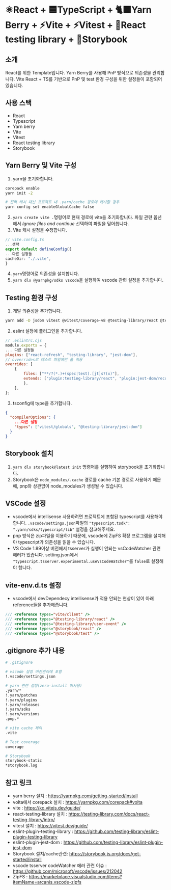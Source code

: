 # ⚛️React + 🟦TypeScript + 🐈‍⬛Yarn Berry + ⚡️Vite + ⚡️Vitest + 🐙React testing library + 📕Storybook

## 소개

React를 위한 Template입니다.
Yarn Berry를 사용해 PnP 방식으로 의존성을 관리합니다. Vite React + TS를 기반으로 PnP 및 test 환경 구성을 위한 설정들이 포함되어 있습니다.

## 사용 스택

- React
- Typescript
- Yarn berry
- Vite
- Vitest
- React testing library
- Storybook

## Yarn Berry 및 Vite 구성

1. yarn을 초기화합니다.

```bash
corepack enable
yarn init -2

# 전역 캐시 대신 프로젝트 내 .yarn/cache 경로에 캐시할 경우
yarn config set enableGlobalCache false
```

2. `yarn create vite .`명령어로 현재 경로에 vite을 초기화합니다. 파일 관련 옵션에서 _Ignore files and continue_ 선택하여 파일을 덮어씁니다.
3. Vite 캐시 설정을 수정합니다.

```typescript
// vite.config.ts
...생략
export default defineConfig({
...다른 설정들
cacheDir: "./.vite",
}
```

4. `yarn`명령어로 의존성을 설치합니다.
5. `yarn dlx @yarnpkg/sdks vscode`을 실행하여 vscode 관련 설정을 추가합니다.

## Testing 환경 구성

1. 개발 의존성을 추가합니다.

```bash
yarn add -D jsdom vitest @vitest/coverage-v8 @testing-library/react @testing-library/jest-dom @testing-library/user-event eslint-plugin-jest-dom eslint-plugin-testing-library @testing-library/dom": "^10.1.0
```

2. eslint 설정에 플러그인을 추가합니다.

```javascript
// .eslintrc.cjs
module.exports = {
... 다른 설정들
plugins: ["react-refresh", "testing-library", "jest-dom"],
// ovverrides로 테스트 파일에만 룰 적용
overrides: [
	{
		files: ["**/?(*.)+(spec|test).[jt]s?(x)"],
		extends: ["plugin:testing-library/react", "plugin:jest-dom/recommended"],
		},
	],
};
```

3. tsconfig에 type을 추가합니다.

```json
{
  "compilerOptions": {
    ...다른 설정
    "types": ["vitest/globals", "@testing-library/jest-dom"]
  }
}

```

## Storybook 설치

1. `yarn dlx storybook@latest init` 명령어를 실행하여 storybook을 초기화합니다.
2. Storybook은 `node_modules/.cache` 경로를 cache 기본 경로로 사용하기 때문에, pnp와 상관없이 node_modules가 생성될 수 있습니다.

## VSCode 설정

- vscode에서 intellisense 사용하려면 프로젝트에 포함된 typescript를 사용해야합니다. `.vscode/settings.json`파일의 `"typescript.tsdk": ".yarn/sdks/typescript/lib"` 설정을 참고해주세요.
- pnp 방식은 zip파일을 이용하기 때문에, vscode에 ZipFS 확장 프로그램을 설치해야 typescript가 의존성을 읽을 수 있습니다.
- VS Code 1.89이상 버전에서 tsserver가 실행이 안되는 vsCodeWatcher 관련 에러가 있습니다. setting.json에서 `"typescript.tsserver.experimental.useVsCodeWatcher"`를 `false`로 설정해야 합니다.

## vite-env.d.ts 설정

- vscode에서 devDependecy intellisense가 적용 안되는 현상이 있어 아래 reference들을 추가해줍니다.

```typescript
/// <reference types="vite/client" />
/// <reference types="@testing-library/react" />
/// <reference types="@testing-library/user-event" />
/// <reference types="@storybook/react" />
/// <reference types="@storybook/test" />
```

## .gitignore 추가 내용

```bash
# .gitignore

# vscode 설정 버전관리에 포함
!.vscode/settings.json

# yarn 관련 설정(zero-install 미사용)
.yarn/*
!.yarn/patches
!.yarn/plugins
!.yarn/releases
!.yarn/sdks
!.yarn/versions
.pnp.*

# vite cache 제외
.vite

# Test coverage
coverage

# Storybook
storybook-static
*storybook.log
```

## 참고 링크

- yarn berry 설치 : https://yarnpkg.com/getting-started/install
- volta에서 corepack 설치 : https://yarnpkg.com/corepack#volta
- vite : https://ko.vitejs.dev/guide/
- react-testing-library 설치 : https://testing-library.com/docs/react-testing-library/intro/
- vitest 설치 : https://vitest.dev/guide/
- eslint-plugin-testing-library : https://github.com/testing-library/eslint-plugin-testing-library
- eslint-plugin-jest-dom : https://github.com/testing-library/eslint-plugin-jest-dom
- Storybook 설치/cache관련: https://storybook.js.org/docs/get-started/install
- vscode tsserver codeWatcher 에러 관련 이슈 : https://github.com/microsoft/vscode/issues/212042
- ZipFS : https://marketplace.visualstudio.com/items?itemName=arcanis.vscode-zipfs
